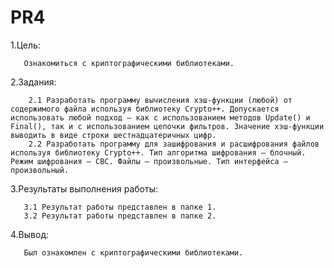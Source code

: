 # PR4
  1.Цель:
 
       Ознакомиться с криптографическими библиотеками.
        
 2.Задания:

        2.1 Разработать программу вычисления хэш-функции (любой) от содержимого файла используя библиотеку Crypto++. Допускается использовать любой подход — как с использованием методов Update() и Final(), так и с использованием цепочки фильтров. Значение хэш-функции выводить в виде строки шестнадцатеричных цифр.
        2.2 Разработать программу для зашифрования и расшифрования файлов используя библиотеку Crypto++. Тип алгоритма шифрования — блочный. Режим шифрования — CBC. Файлы — произвольные. Тип интерфейса — произвольный. 
      
  3.Результаты выполнения работы:
  
       3.1 Результат работы представлен в папке 1.
       3.2 Результат работы представлен в папке 2.
       
  4.Вывод:
  
       Был ознакомлен с криптографическими библиотеками.
